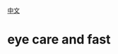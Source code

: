 [中文](https://github.com/IAliceBobI/sy-eye-care-dark-theme/blob/main/README_zh_CN.md)

# eye care and fast

